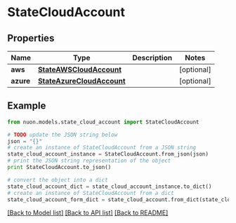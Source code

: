 # StateCloudAccount


## Properties

Name | Type | Description | Notes
------------ | ------------- | ------------- | -------------
**aws** | [**StateAWSCloudAccount**](StateAWSCloudAccount.md) |  | [optional] 
**azure** | [**StateAzureCloudAccount**](StateAzureCloudAccount.md) |  | [optional] 

## Example

```python
from nuon.models.state_cloud_account import StateCloudAccount

# TODO update the JSON string below
json = "{}"
# create an instance of StateCloudAccount from a JSON string
state_cloud_account_instance = StateCloudAccount.from_json(json)
# print the JSON string representation of the object
print StateCloudAccount.to_json()

# convert the object into a dict
state_cloud_account_dict = state_cloud_account_instance.to_dict()
# create an instance of StateCloudAccount from a dict
state_cloud_account_form_dict = state_cloud_account.from_dict(state_cloud_account_dict)
```
[[Back to Model list]](../README.md#documentation-for-models) [[Back to API list]](../README.md#documentation-for-api-endpoints) [[Back to README]](../README.md)


